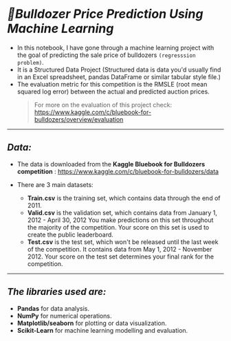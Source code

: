 # ***🚜Bulldozer Price Prediction Using Machine Learning***

* In this notebook, I have gone through a machine learning project with the goal of predicting the sale price of bulldozers `(regresssion problem)`.
* It is a Structured Data Project (Structured data is data you'd usually find in an Excel spreadsheet, pandas DataFrame or similar tabular style file.)
* The evaluation metric for this competition is the RMSLE (root mean squared log error) between the actual and predicted auction prices.
  > For more on the evaluation of this project check: https://www.kaggle.com/c/bluebook-for-bulldozers/overview/evaluation
  > 
<hr/>

## ***Data:*** 

* The data is downloaded from the **Kaggle Bluebook for Bulldozers competition** : https://www.kaggle.com/c/bluebook-for-bulldozers/data

* There are 3 main datasets:
   * **Train.csv** is the training set, which contains data through the end of 2011.
   * **Valid.csv** is the validation set, which contains data from January 1, 2012 - April 30, 2012 You make predictions on this set throughout the majority of the competition. Your score on this set is used to create the public leaderboard.
   * **Test.csv** is the test set, which won't be released until the last week of the competition. It contains data from May 1, 2012 - November 2012. Your score on the test set determines your final rank for the competition.

<hr/>

## ***The libraries used are:***

* **Pandas** for data analysis.
* **NumPy** for numerical operations.
* **Matplotlib/seaborn** for plotting or data visualization.
* **Scikit-Learn** for machine learning modelling and evaluation.
